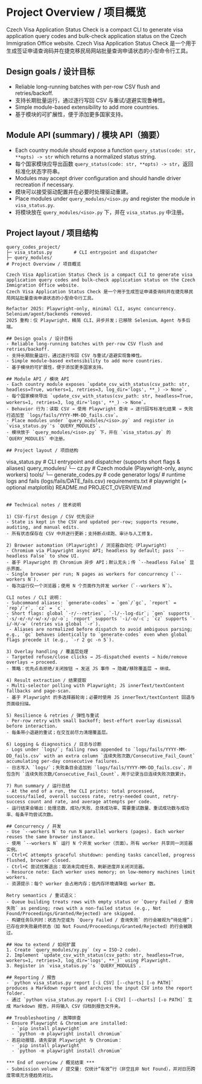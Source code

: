# Project Overview / 项目概览

Czech Visa Application Status Check is a compact CLI to generate visa application query codes and bulk-check application status on the Czech Immigration Office website.
Czech Visa Application Status Check 是一个用于生成签证申请查询码并在捷克移民局网站批量查询申请状态的小型命令行工具。

## Design goals / 设计目标
- Reliable long-running batches with per-row CSV flush and retries/backoff.
- 支持长期批量运行，通过逐行写回 CSV 与重试/退避实现鲁棒性。
- Simple module-based extensibility to add more countries.
- 基于模块的可扩展性，便于添加更多国家支持。

## Module API (summary) / 模块 API（摘要）
- Each country module should expose a function `query_status(code: str, **opts) -> str` which returns a normalized status string.
- 每个国家模块应导出函数 `query_status(code: str, **opts) -> str`，返回标准化状态字符串。
- Modules may accept driver configuration and should handle driver recreation if necessary.
- 模块可以接受驱动配置并在必要时处理驱动重建。
- Place modules under `query_modules/<iso>.py` and register the module in `visa_status.py`.
- 将模块放在 `query_modules/<iso>.py` 下，并在 `visa_status.py` 中注册。

## Project layout / 项目结构
```
query_codes_project/
├─ visa_status.py        # CLI entrypoint and dispatcher
├─ query_modules/
# Project Overview / 项目概览

Czech Visa Application Status Check is a compact CLI to generate visa application query codes and bulk-check application status on the Czech Immigration Office website.
Czech Visa Application Status Check 是一个用于生成签证申请查询码并在捷克移民局网站批量查询申请状态的小型命令行工具。

Refactor 2025: Playwright-only, minimal CLI, async concurrency. Selenium/agent/backends removed.
2025 重构：仅 Playwright、精简 CLI、异步并发；已移除 Selenium、Agent 与多后端。

## Design goals / 设计目标
- Reliable long-running batches with per-row CSV flush and retries/backoff.
- 支持长期批量运行，通过逐行写回 CSV 与重试/退避实现鲁棒性。
- Simple module-based extensibility to add more countries.
- 基于模块的可扩展性，便于添加更多国家支持。

## Module API / 模块 API
- Each country module exposes `update_csv_with_status(csv_path: str, headless=True, workers=1, retries=3, log_dir='logs', **_) -> None`.
- 每个国家模块导出 `update_csv_with_status(csv_path: str, headless=True, workers=1, retries=3, log_dir='logs', **_) -> None`。
- Behavior 行为：读取 CSV → 使用 Playwright 查询 → 逐行回写标准化结果 → 失败行追加至 `logs/fails/YYYY-MM-DD_fails.csv`。
- Place modules under `query_modules/<iso>.py` and register in `visa_status.py`'s `QUERY_MODULES`.
- 模块放于 `query_modules/<iso>.py` 下，并在 `visa_status.py` 的 `QUERY_MODULES` 中注册。

## Project layout / 项目结构
```
visa_status.py                # CLI entrypoint and dispatcher (supports short flags & aliases)
query_modules/
  └─ cz.py                    # Czech module (Playwright-only, async workers)
tools/
  └─ generate_codes.py        # code generator
logs/                         # runtime logs and fails (logs/fails/DATE_fails.csv)
requirements.txt              # playwright (+ optional matplotlib)
README.md
PROJECT_OVERVIEW.md
```

## Technical notes / 技术说明

1) CSV-first design / CSV 优先设计
- State is kept in the CSV and updated per-row; supports resume, auditing, and manual edits.
- 所有状态保存在 CSV 中并逐行更新；支持断点续跑、审计与人工修复。

2) Browser automation (Playwright) / 浏览器自动化（Playwright）
- Chromium via Playwright async API; headless by default; pass `--headless False` to show UI.
- 基于 Playwright 的 Chromium 异步 API；默认无头；传 `--headless False` 显示界面。
- Single browser per run; N pages as workers for concurrency (`--workers N`).
- 每次运行仅一个浏览器；使用 N 个页面作为并发 worker（`--workers N`）。

CLI notes / CLI 说明：
- Subcommand aliases: `generate-codes` = `gen`/`gc`, `report` = `rep`/`r`, `cz` = `c`.
- Short flags: global `-r/--retries`, `-l/--log-dir`; `gen` supports `-s/-e/-n/-w/-x/-p/-o`; `report` supports `-i/-o/-c`; `cz` supports `-i/-H/-w` (retries via global `-r`).
 - Aliases are normalized before dispatch to avoid ambiguous parsing; e.g., `gc` behaves identically to `generate-codes` even when global flags precede it (e.g., `-r 2 gc -n 5`).

3) Overlay handling / 覆盖层处理
- Targeted refuse/close clicks → JS-dispatched events → hide/remove overlays → proceed.
- 策略：优先点击拒绝/关闭按钮 → 发送 JS 事件 → 隐藏/移除覆盖层 → 继续。

4) Result extraction / 结果提取
- Multi-selector polling with Playwright; JS innerText/textContent fallbacks and page-scan.
- 基于 Playwright 的多选择器轮询；必要时使用 JS innerText/textContent 回退与页面级扫描。

5) Resilience & retries / 弹性与重试
- Per-row retry with small backoff; best-effort overlay dismissal before interaction.
- 每条带小退避的重试；在交互前尽力清理覆盖层。

6) Logging & diagnostics / 日志与诊断
- Logs under `logs/`; failing rows appended to `logs/fails/YYYY-MM-DD_fails.csv` with an extra column `连续失败次数/Consecutive_Fail_Count` accumulating per-day consecutive failures.
- 日志写入 `logs/`；失败条目会追加到 `logs/fails/YYYY-MM-DD_fails.csv`，并包含列 `连续失败次数/Consecutive_Fail_Count`，用于记录当日连续失败次数累计。

7) Run summary / 运行总结
- At the end of a run, the CLI prints: total processed, success/failed, overall success rate, retry-needed count, retry-success count and rate, and average attempts per code.
- 运行结束会输出：处理总数、成功/失败、总体成功率、需要重试数量、重试成功数与成功率、每条平均尝试次数。

## Concurrency / 并发
- Use `--workers N` to run N parallel workers (pages). Each worker reuses the same browser instance.
- 使用 `--workers N` 运行 N 个并发 worker（页面）。所有 worker 共享同一浏览器实例。
- Ctrl+C attempts graceful shutdown: pending tasks cancelled, progress flushed, browser closed.
- Ctrl+C 尝试优雅退出：取消未完成任务、刷新进度并关闭浏览器。
- Resource note: Each worker uses memory; on low-memory machines limit workers.
- 资源提示：每个 worker 会占用内存；低内存环境请降低 worker 数。

Retry semantics / 重试语义：
- Queue building treats rows with empty status or `Query Failed / 查询失败` as pending; rows with a non-failed status (e.g., Not Found/Proceedings/Granted/Rejected) are skipped.
- 构建任务队列时：状态为空或为 `Query Failed / 查询失败` 的行会被视为“待处理”；已存在非失败最终状态（如 Not Found/Proceedings/Granted/Rejected）的行会被跳过。

## How to extend / 如何扩展
1. Create `query_modules/xy.py` (xy = ISO-2 code).
2. Implement `update_csv_with_status(csv_path: str, headless=True, workers=1, retries=3, log_dir='logs', **_)` using Playwright.
3. Register in `visa_status.py`'s `QUERY_MODULES`.

## Reporting / 报告
- `python visa_status.py report [-i CSV] [--charts] [-o PATH]` produces a Markdown report and archives the input CSV into the report folder.
- 通过 `python visa_status.py report [-i CSV] [--charts] [-o PATH]` 生成 Markdown 报告，并将输入 CSV 归档到报告文件夹。

## Troubleshooting / 故障排查
- Ensure Playwright & Chromium are installed:
  - `pip install playwright`
  - `python -m playwright install chromium`
- 若启动报错，请先安装 Playwright 与 Chromium：
  - `pip install playwright`
  - `python -m playwright install chromium`

*** End of overview / 概览结束 ***
- Submission volume / 提交量: 仅统计“有效”行（非空且非 Not Found），并对日历跨度零填充方便趋势对比。
